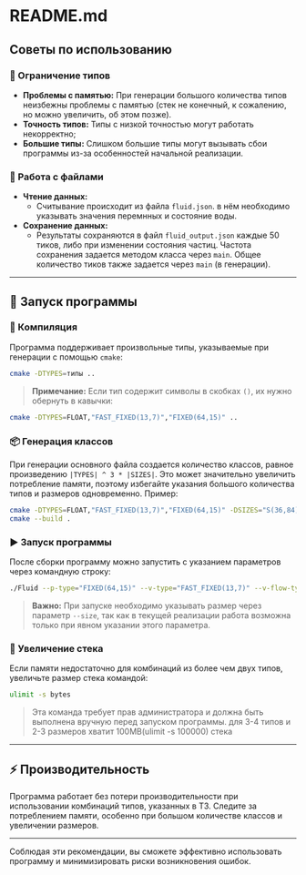 # README.md

## Советы по использованию

### 🔧 Ограничение типов
- **Проблемы с памятью:** При генерации большого количества типов неизбежны проблемы с памятью (стек не конечный, к сожалению, но можно увеличить, об этом позже).
- **Точность типов:** Типы с низкой точностью могут работать некорректно;
- **Большие типы:** Слишком большие типы могут вызывать сбои программы из-за особенностей начальной реализации.

### 📂 Работа с файлами
- **Чтение данных:**
    - Считывание происходит из файла `fluid.json`. в нём необходимо указывать значения перемнных и состояние воды.
- **Сохранение данных:**
    - Результаты сохраняются в файл `fluid_output.json` каждые 50 тиков, либо при изменении состояния частиц. Частота сохранения задается методом класса через `main`. Общее количество тиков также задается через `main` (в генерации).

---

## 🚀 Запуск программы

### 🔨 Компиляция
Программа поддерживает произвольные типы, указываемые при генерации с помощью `cmake`:

```bash
cmake -DTYPES=типы ..
```
> **Примечание:** Если тип содержит символы в скобках `()`, их нужно обернуть в кавычки:

```bash
cmake -DTYPES=FLOAT,"FAST_FIXED(13,7)","FIXED(64,15)" ..
```

### 📦 Генерация классов
При генерации основного файла создается количество классов, равное произведению `|TYPES| ^ 3 * |SIZES|`. Это может значительно увеличить потребление памяти, поэтому избегайте указания большого количества типов и размеров одновременно.
Пример:

```bash
cmake -DTYPES=FLOAT,"FAST_FIXED(13,7)","FIXED(64,15)" -DSIZES="S(36,84)","S(14,5)" ..
cmake --build .
```

### ▶️ Запуск программы
После сборки программу можно запустить с указанием параметров через командную строку:

```bash
./Fluid --p-type="FIXED(64,15)" --v-type="FAST_FIXED(13,7)" --v-flow-type="FIXED(64,15)" --size="36,84"
```

> **Важно:** При запуске необходимо указывать размер через параметр `--size`, так как в текущей реализации работа возможна только при явном указании этого параметра.

### 💾 Увеличение стека
Если памяти недостаточно для комбинаций из более чем двух типов, увеличьте размер стека командой:

```bash
ulimit -s bytes
```
> Эта команда требует прав администратора и должна быть выполнена вручную перед запуском программы. для 3-4 типов и 2-3 размеров хватит 100MB(ulimit -s 100000) стека

---

## ⚡ Производительность
Программа работает без потери производительности при использовании комбинаций типов, указанных в ТЗ. Следите за потреблением памяти, особенно при большом количестве классов и увеличении размеров.

---

Соблюдая эти рекомендации, вы сможете эффективно использовать программу и минимизировать риски возникновения ошибок.

